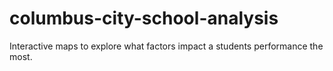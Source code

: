 # columbus-city-school-analysis
Interactive maps to explore what factors impact a students performance the most.

